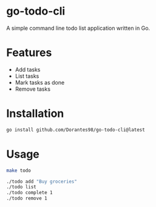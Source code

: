 # go-todo-cli
A simple command line todo list application written in Go.
# Features
- Add tasks
- List tasks
- Mark tasks as done
- Remove tasks
# Installation
```bash
go install github.com/Dorantes98/go-todo-cli@latest
```
# Usage
```bash
make todo

./todo add "Buy groceries"
./todo list
./todo complete 1
./todo remove 1
```